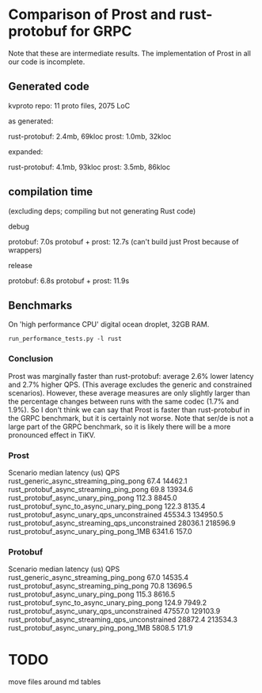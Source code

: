 # Comparison of Prost and rust-protobuf for GRPC

Note that these are intermediate results. The implementation of Prost in all our code is incomplete.

## Generated code

kvproto repo: 11 proto files, 2075 LoC

as generated:

rust-protobuf: 2.4mb, 69kloc
prost: 1.0mb, 32kloc

expanded:

rust-protobuf: 4.1mb, 93kloc
prost: 3.5mb, 86kloc

## compilation time

(excluding deps; compiling but not generating Rust code)

debug

protobuf: 7.0s
protobuf + prost: 12.7s (can't build just Prost because of wrappers)

release

protobuf: 6.8s
protobuf + prost: 11.9s

## Benchmarks

On 'high performance CPU' digital ocean droplet, 32GB RAM.

`run_performance_tests.py -l rust`

### Conclusion

Prost was marginally faster than rust-protobuf: average 2.6% lower latency and 2.7% higher QPS. (This average excludes the generic and constrained scenarios). However, these average measures are only slightly larger than the percentage changes between runs with the same codec (1.7% and 1.9%). So I don't think we can say that Prost is faster than rust-protobuf in the GRPC benchmark, but it is certainly not worse. Note that ser/de is not a large part of the GRPC benchmark, so it is likely there will be a more pronounced effect in TiKV.

### Prost

Scenario                                        median latency (us) QPS     
rust_generic_async_streaming_ping_pong          67.4                14462.1 
rust_protobuf_async_streaming_ping_pong         69.8                13934.6 
rust_protobuf_async_unary_ping_pong             112.3               8845.0  
rust_protobuf_sync_to_async_unary_ping_pong     122.3               8135.4  
rust_protobuf_async_unary_qps_unconstrained     45534.3             134950.5
rust_protobuf_async_streaming_qps_unconstrained 28036.1             218596.9
rust_protobuf_async_unary_ping_pong_1MB         6341.6              157.0   


### Protobuf

Scenario                                        median latency (us) QPS     
rust_generic_async_streaming_ping_pong          67.0                14535.4 
rust_protobuf_async_streaming_ping_pong         70.8                13696.5 
rust_protobuf_async_unary_ping_pong             115.3               8616.5  
rust_protobuf_sync_to_async_unary_ping_pong     124.9               7949.2  
rust_protobuf_async_unary_qps_unconstrained     47557.0             129103.9
rust_protobuf_async_streaming_qps_unconstrained 28872.4             213534.3
rust_protobuf_async_unary_ping_pong_1MB         5808.5              171.9   


# TODO

move files around
md tables

